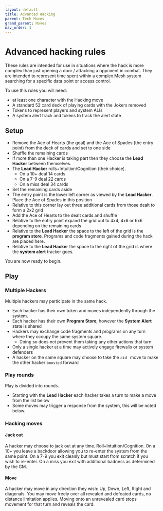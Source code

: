 ```yaml
---
layout: default
title: Advanced Hacking
parent: Tech Moves
grand_parent: Moves
nav_order: 1
---
```


# Advanced hacking rules

These rules are intended for use in situations where the hack is more complex than just opening a door / attacking a opponent in combat. They are intended to represent time spent within a complex Mesh system searching for a specific data point or access control.

To use this rules you will need:

- at least one character with the Hacking move
- A standard 52 card deck of playing cards with the Jokers removed
- Tokens to represent players and system ALIs
- A system alert track and tokens to track the alert state

## Setup

- Remove the Ace of Hearts (the goal) and the Ace of Spades (the entry point) from the deck of cards and set to one side
- Shuffle the remaining cards
- If more than one Hacker is taking part then they choose the **Lead Hacker** between themselves.
- The **Lead Hacker** rolls+Intuition/Cognition (their choice).
  - On a 10+ deal 14 cards
  - On a 7-9 deal 22 cards
  - On a miss deal 34 cards
- Set the remaining cards aside
- The entry point is the lower left corner as viewed by the **Lead Hacker**. Place the Ace of Spades in this position
- Relative to this corner lay out three additional cards from those dealt to form a 2x2 grid
- Add the Ace of Hearts to the dealt cards and shuffle
- Relative to the entry point expand the grid out to 4x4, 4x6 or 6x6 depending on the remaining cards
- Relative to the **Lead Hacker** the space to the left of the grid is the **program store**. Programs and code fragments gained during the hack are placed here.
- Relative to the **Lead Hacker** the space to the right of the grid is where the **system alert** tracker goes.

You are now ready to begin.

## Play

### Multiple Hackers

Multiple hackers may participate in the same hack.

- Each hacker has their own token and moves independently through the system.
- Each hacker has their own **Program Store**, however the **System Alert** state is shared
- Hackers may exchange code fragments and programs on any turn where they occupy the same system square.
  - Doing so does not prevent them taking any other actions that turn
- Only a single hacker at a time may actively engage firewalls or system defenders
- A hacker on the same square may choose to take the `aid ` move to make the other hacker `boosted` forward

### Play rounds

Play is divided into rounds.

- Starting with the **Lead Hacker** each hacker takes a turn to make a move from the list below
- Some moves may trigger a response from the system, this will be noted below.

### Hacking moves

#### Jack out

A hacker may choose to jack out at any time. Roll+Intuition/Cognition. On a 10+ you leave a backdoor allowing you to re-enter the system from the same point. On a 7-9 you exit cleanly but must start from scratch if you wish to re-enter. On a miss you exit with additional badness as determined by the GM.

#### Move

A hacker may move in any direction they wish: Up, Down, Left, Right and diagonals. You may move freely over all revealed and defeated cards, no distance limitation applies. Moving onto an unrevealed card stops movement for that turn and reveals the card.

####
